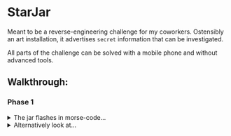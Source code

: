 # StarJar

Meant to be a reverse-engineering challenge for my coworkers. Ostensibly an art installation, it advertises `secret` information that can be investigated.


All parts of the challenge can be solved with a mobile phone and without advanced tools. 

## Walkthrough:
### Phase 1
<details><summary>The jar flashes in morse-code...</summary>
    <details><summary>  An SSID that does not exist...</summary>
        <details><summary>      That the player should...</summary>
            <details><summary>          Themselves host with a password...</summary>
                            That is the same as the SSID
            </details>
            <details><summary>HOWTO</summary>
                This can be done with a phone's hotspot
            </details>
        </details>
    </details>
</details>
<details><summary>Alternatively look at...</summary>
    <details><summary>Connection attempts via...</summary>
        The Aircrack-ng suite
    </details>
</details>
